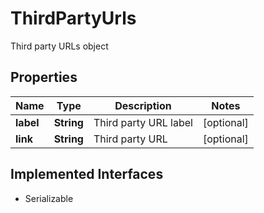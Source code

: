 

# ThirdPartyUrls

Third party URLs object

## Properties

Name | Type | Description | Notes
------------ | ------------- | ------------- | -------------
**label** | **String** | Third party URL label |  [optional]
**link** | **String** | Third party URL |  [optional]


## Implemented Interfaces

* Serializable


